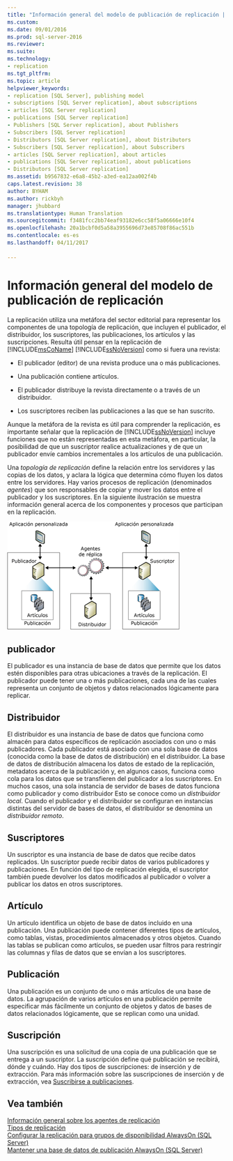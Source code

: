 ```yaml
---
title: "Información general del modelo de publicación de replicación | Microsoft Docs"
ms.custom: 
ms.date: 09/01/2016
ms.prod: sql-server-2016
ms.reviewer: 
ms.suite: 
ms.technology:
- replication
ms.tgt_pltfrm: 
ms.topic: article
helpviewer_keywords:
- replication [SQL Server], publishing model
- subscriptions [SQL Server replication], about subscriptions
- articles [SQL Server replication]
- publications [SQL Server replication]
- Publishers [SQL Server replication], about Publishers
- Subscribers [SQL Server replication]
- Distributors [SQL Server replication], about Distributors
- Subscribers [SQL Server replication], about Subscribers
- articles [SQL Server replication], about articles
- publications [SQL Server replication], about publications
- Distributors [SQL Server replication]
ms.assetid: b9567832-e6a8-45b2-a3ed-ea12aa002f4b
caps.latest.revision: 38
author: BYHAM
ms.author: rickbyh
manager: jhubbard
ms.translationtype: Human Translation
ms.sourcegitcommit: f3481fcc2bb74eaf93182e6cc58f5a06666e10f4
ms.openlocfilehash: 20a1bcbf0d5a58a3955696d73e85708f86ac551b
ms.contentlocale: es-es
ms.lasthandoff: 04/11/2017

---
```

# <a name="replication-publishing-model-overview"></a>Información general del modelo de publicación de replicación
  La replicación utiliza una metáfora del sector editorial para representar los componentes de una topología de replicación, que incluyen el publicador, el distribuidor, los suscriptores, las publicaciones, los artículos y las suscripciones. Resulta útil pensar en la replicación de [!INCLUDE[msCoName](../../../includes/msconame-md.md)] [!INCLUDE[ssNoVersion](../../../includes/ssnoversion-md.md)] como si fuera una revista:  
  
-   El publicador (editor) de una revista produce una o más publicaciones.  
  
-   Una publicación contiene artículos.  
  
-   El publicador distribuye la revista directamente o a través de un distribuidor.  
  
-   Los suscriptores reciben las publicaciones a las que se han suscrito.  
  
 Aunque la metáfora de la revista es útil para comprender la replicación, es importante señalar que la replicación de [!INCLUDE[ssNoVersion](../../../includes/ssnoversion-md.md)] incluye funciones que no están representadas en esta metáfora, en particular, la posibilidad de que un suscriptor realice actualizaciones y de que un publicador envíe cambios incrementales a los artículos de una publicación.  
  
 Una *topología de replicación* define la relación entre los servidores y las copias de los datos, y aclara la lógica que determina cómo fluyen los datos entre los servidores. Hay varios procesos de replicación (denominados *agentes*) que son responsables de copiar y mover los datos entre el publicador y los suscriptores. En la siguiente ilustración se muestra información general acerca de los componentes y procesos que participan en la replicación.  
  
 ![Componentes de replicación y flujo de datos](../../../relational-databases/replication/publish/media/replintro1.gif "Componentes de replicación y flujo de datos")  
  
## <a name="publisher"></a>publicador  
 El publicador es una instancia de base de datos que permite que los datos estén disponibles para otras ubicaciones a través de la replicación. El publicador puede tener una o más publicaciones, cada una de las cuales representa un conjunto de objetos y datos relacionados lógicamente para replicar.  
  
## <a name="distributor"></a>Distribuidor  
 El distribuidor es una instancia de base de datos que funciona como almacén para datos específicos de replicación asociados con uno o más publicadores. Cada publicador está asociado con una sola base de datos (conocida como la base de datos de distribución) en el distribuidor. La base de datos de distribución almacena los datos de estado de la replicación, metadatos acerca de la publicación y, en algunos casos, funciona como cola para los datos que se transfieren del publicador a los suscriptores. En muchos casos, una sola instancia de servidor de bases de datos funciona como publicador y como distribuidor Esto se conoce como un *distribuidor local*. Cuando el publicador y el distribuidor se configuran en instancias distintas del servidor de bases de datos, el distribuidor se denomina un *distribuidor remoto*.  
  
## <a name="subscribers"></a>Suscriptores  
 Un suscriptor es una instancia de base de datos que recibe datos replicados. Un suscriptor puede recibir datos de varios publicadores y publicaciones. En función del tipo de replicación elegida, el suscriptor también puede devolver los datos modificados al publicador o volver a publicar los datos en otros suscriptores.  
  
## <a name="article"></a>Artículo  
 Un artículo identifica un objeto de base de datos incluido en una publicación. Una publicación puede contener diferentes tipos de artículos, como tablas, vistas, procedimientos almacenados y otros objetos. Cuando las tablas se publican como artículos, se pueden usar filtros para restringir las columnas y filas de datos que se envían a los suscriptores.  
  
## <a name="publication"></a>Publicación  
 Una publicación es un conjunto de uno o más artículos de una base de datos. La agrupación de varios artículos en una publicación permite especificar más fácilmente un conjunto de objetos y datos de bases de datos relacionados lógicamente, que se replican como una unidad.  
  
## <a name="subscription"></a>Suscripción  
 Una suscripción es una solicitud de una copia de una publicación que se entrega a un suscriptor. La suscripción define qué publicación se recibirá, dónde y cuándo. Hay dos tipos de suscripciones: de inserción y de extracción. Para más información sobre las suscripciones de inserción y de extracción, vea [Suscribirse a publicaciones](../../../relational-databases/replication/subscribe-to-publications.md).  
  
## <a name="see-also"></a>Vea también  
 [Información general sobre los agentes de replicación](../../../relational-databases/replication/agents/replication-agents-overview.md)   
 [Tipos de replicación](../../../relational-databases/replication/types-of-replication.md)   
 [Configurar la replicación para grupos de disponibilidad AlwaysOn (SQL Server)](../../../database-engine/availability-groups/windows/configure-replication-for-always-on-availability-groups-sql-server.md)   
 [Mantener una base de datos de publicación AlwaysOn (SQL Server)](../../../database-engine/availability-groups/windows/maintaining-an-always-on-publication-database-sql-server.md)  
  
  

